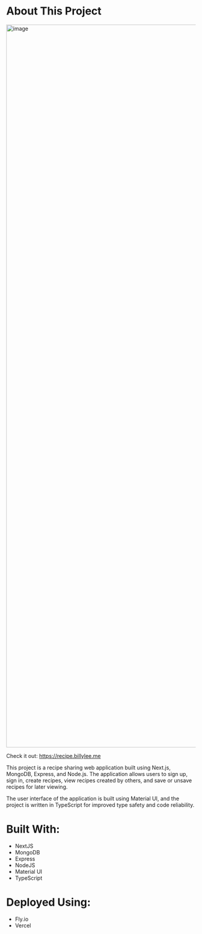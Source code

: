 # About This Project

<img width="1918" alt="image" src="https://user-images.githubusercontent.com/64212628/229197185-f252dd1c-0c19-4f87-8398-57e4a276d6dc.png">

Check it out: https://recipe.billylee.me

This project is a recipe sharing web application built using Next.js, MongoDB, Express, and Node.js. The application allows users to sign up, sign in, create recipes, view recipes created by others, and save or unsave recipes for later viewing.

The user interface of the application is built using Material UI, and the project is written in TypeScript for improved type safety and code reliability.


# Built With:
- NextJS
- MongoDB 
- Express
- NodeJS
- Material UI
- TypeScript


# Deployed Using:
- Fly.io
- Vercel
